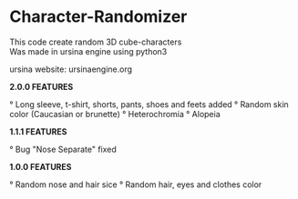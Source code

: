 # Character-Randomizer

This code create random 3D cube-characters <br>
Was made in ursina engine using python3 <br>
<p>ursina website: ursinaengine.org</p>

<p><b>2.0.0 FEATURES</b></p>
° Long sleeve, t-shirt, shorts, pants, shoes and feets added
° Random skin color (Caucasian or brunette)
° Heterochromia
° Alopeia


<p><b>1.1.1 FEATURES</p></b>
° Bug "Nose Separate" fixed


<p><b>1.0.0 FEATURES</p></b>
° Random nose and hair sice
° Random hair, eyes and clothes color
